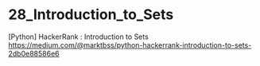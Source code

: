 # 28_Introduction_to_Sets
[Python] HackerRank : Introduction to Sets
https://medium.com/@marktbss/python-hackerrank-introduction-to-sets-2db0e88586e6
